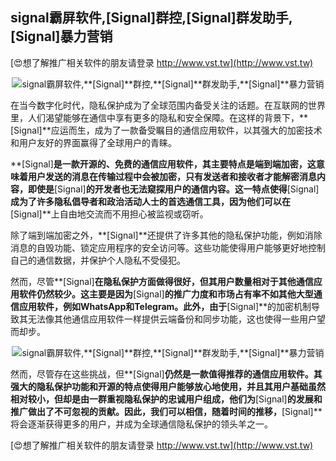 ## **signal霸屏软件,**[Signal]**群控,**[Signal]**群发助手,**[Signal]**暴力营销**

[😍想了解推广相关软件的朋友请登录 http://www.vst.tw](http://www.vst.tw)

 <center><img src="https://vst.tw/MP4/tuiguang/png/8.png" alt="signal霸屏软件,**[Signal]**群控,**[Signal]**群发助手,**[Signal]**暴力营销"></center>

在当今数字化时代，隐私保护成为了全球范围内备受关注的话题。在互联网的世界里，人们渴望能够在通信中享有更多的隐私和安全保障。在这样的背景下，**[Signal]**应运而生，成为了一款备受瞩目的通信应用软件，以其强大的加密技术和用户友好的界面赢得了全球用户的青睐。

**[Signal]**是一款开源的、免费的通信应用软件，其主要特点是端到端加密，这意味着用户发送的消息在传输过程中会被加密，只有发送者和接收者才能解密消息内容，即使是**[Signal]**的开发者也无法窥探用户的通信内容。这一特点使得**[Signal]**成为了许多隐私倡导者和政治活动人士的首选通信工具，因为他们可以在**[Signal]**上自由地交流而不用担心被监视或窃听。

除了端到端加密之外，**[Signal]**还提供了许多其他的隐私保护功能，例如消除消息的自毁功能、锁定应用程序的安全访问等。这些功能使得用户能够更好地控制自己的通信数据，并保护个人隐私不受侵犯。

然而，尽管**[Signal]**在隐私保护方面做得很好，但其用户数量相对于其他通信应用软件仍然较少。这主要是因为**[Signal]**的推广力度和市场占有率不如其他大型通信应用软件，例如WhatsApp和Telegram。此外，由于**[Signal]**的加密机制导致其无法像其他通信应用软件一样提供云端备份和同步功能，这也使得一些用户望而却步。

 <center><img src="https://vst.tw/MP4/tuiguang/png/1.png" alt="signal霸屏软件,**[Signal]**群控,**[Signal]**群发助手,**[Signal]**暴力营销"></center>

然而，尽管存在这些挑战，但**[Signal]**仍然是一款值得推荐的通信应用软件。其强大的隐私保护功能和开源的特点使得用户能够放心地使用，并且其用户基础虽然相对较小，但却是由一群重视隐私保护的忠诚用户组成，他们为**[Signal]**的发展和推广做出了不可忽视的贡献。因此，我们可以相信，随着时间的推移，**[Signal]**将会逐渐获得更多的用户，并成为全球通信隐私保护的领头羊之一。

[😍想了解推广相关软件的朋友请登录 http://www.vst.tw](http://www.vst.tw)



